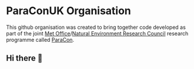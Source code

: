 ParaConUK Organisation
======================

This github organisation was created to bring together code developed as part of the joint [Met Office](https://www.metoffice.gov.uk/)/[Natural Environment Research Council](https://www.ukri.org/councils/nerc/) research programme called [ParaCon](https://www.metoffice.gov.uk/research/approach/collaboration/paracon).



## Hi there 👋

<!--

**Here are some ideas to get you started:**

🙋‍♀️ A short introduction - what is your organization all about?
🌈 Contribution guidelines - how can the community get involved?
👩‍💻 Useful resources - where can the community find your docs? Is there anything else the community should know?
🍿 Fun facts - what does your team eat for breakfast?
🧙 Remember, you can do mighty things with the power of [Markdown](https://docs.github.com/github/writing-on-github/getting-started-with-writing-and-formatting-on-github/basic-writing-and-formatting-syntax)
-->

